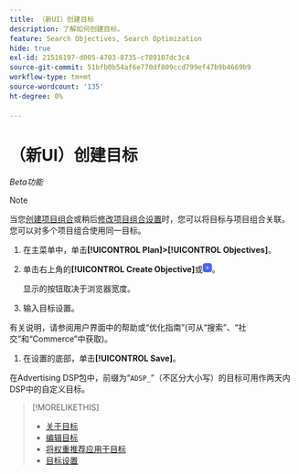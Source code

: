 ```yaml
---
title: （新UI）创建目标
description: 了解如何创建目标。
feature: Search Objectives, Search Optimization
hide: true
exl-id: 21516197-d005-4703-8735-c789107dc3c4
source-git-commit: 51bfb0b54af6e770df809ccd799ef47b9b4669b9
workflow-type: tm+mt
source-wordcount: '135'
ht-degree: 0%

---
```


# （新UI）创建目标

*Beta功能*

>[!NOTE]
>
>当您[创建项目组合](/help/search-social-commerce/new-ui/manage/portfolios/portfolio-create.md)或稍后[修改项目组合设置](/help/search-social-commerce/new-ui/manage/portfolios/portfolio-edit.md)时，您可以将目标与项目组合关联。 您可以对多个项目组合使用同一目标。

1. 在主菜单中，单击&#x200B;**[!UICONTROL Plan]>[!UICONTROL Objectives]**。

1. 单击右上角的&#x200B;**[!UICONTROL Create Objective]**&#x200B;或![添加](/help/search-social-commerce/assets/add-new.png "添加")。

   显示的按钮取决于浏览器宽度。

1. 输入目标设置。

有关说明，请参阅用户界面中的帮助或“优化指南”(可从“搜索”、“社交”和“Commerce”中获取)。

1. 在设置的底部，单击&#x200B;**[!UICONTROL Save]**。

在Advertising DSP包中，前缀为“`ADSP_`”（不区分大小写）的目标可用作两天内DSP中的自定义目标。

>[!MORELIKETHIS]
>
>* [关于目标](objective-about.md)
>* [编辑目标](objective-edit.md)
>* [将权重推荐应用于目标](objective-apply-weight-recommendations.md)
>* [目标设置](objective-settings.md)

